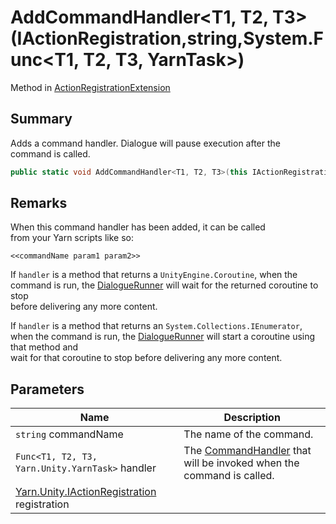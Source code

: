 # AddCommandHandler\<T1, T2, T3>(IActionRegistration,string,System.Func\<T1, T2, T3, YarnTask>)

Method in [ActionRegistrationExtension](yarn.unity.actionregistrationextension.md)

## Summary

Adds a command handler. Dialogue will pause execution after the\
command is called.

```csharp
public static void AddCommandHandler<T1, T2, T3>(this IActionRegistration registration, string commandName, System.Func<T1, T2, T3, YarnTask> handler);
```

## Remarks

When this command handler has been added, it can be called\
from your Yarn scripts like so:

```
<<commandName param1 param2>>
```

If `handler` is a method that returns a `UnityEngine.Coroutine`, when the command is run, the [DialogueRunner](yarn.unity.dialoguerunner.md) will wait for the returned coroutine to stop\
before delivering any more content.

If `handler` is a method that returns an `System.Collections.IEnumerator`, when the command is run, the [DialogueRunner](yarn.unity.dialoguerunner.md) will start a coroutine using that method and\
wait for that coroutine to stop before delivering any more content.

## Parameters

| Name                                                                             | Description                                                                                   |
| -------------------------------------------------------------------------------- | --------------------------------------------------------------------------------------------- |
| `string` commandName                                                             | The name of the command.                                                                      |
| `Func<T1, T2, T3, Yarn.Unity.YarnTask>` handler                                  | The [CommandHandler](yarn.commandhandler.md) that will be invoked when the command is called. |
| [Yarn.Unity.IActionRegistration](yarn.unity.iactionregistration.md) registration |                                                                                               |

